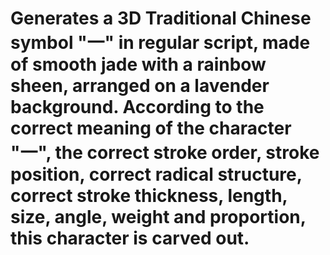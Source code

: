 # Generates a 3D Traditional Chinese symbol "一" in regular script, made of smooth jade with a rainbow sheen, arranged on a lavender background. According to the correct meaning of the character "一", the correct stroke order, stroke position, correct radical structure, correct stroke thickness, length, size, angle, weight and proportion, this character is carved out.